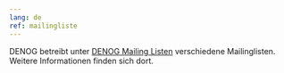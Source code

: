```yaml
---
lang: de
ref: mailingliste
---
```

DENOG betreibt unter <a href="http://lists.denog.de/mailman/listinfo" target="_blank">DENOG Mailing Listen</a> verschiedene Mailinglisten. Weitere Informationen finden sich dort.
